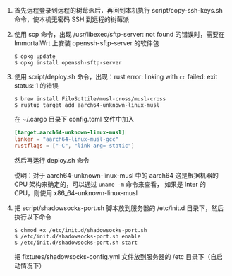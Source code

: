 1. 首先远程登录到远程的树莓派后，再回到本机执行 script/copy-ssh-keys.sh 命令，使本机无密码 SSH 到远程的树莓派

2. 使用 scp 命令，出现 /usr/libexec/sftp-server: not found 的错误时，需要在 ImmortalWrt 上安装 openssh-sftp-server 的软件包
    ```shell
    $ opkg update
    $ opkg install openssh-sftp-server
    ```

3. 使用 script/deploy.sh 命令，出现：rust error: linking with `cc` failed: exit status: 1 的错误
    ```shell
    $ brew install FiloSottile/musl-cross/musl-cross
    $ rustup target add aarch64-unknown-linux-musl
    ```
    在 ~/.cargo 目录下 config.toml 文件中加入
    ```toml
    [target.aarch64-unknown-linux-musl]
    linker = "aarch64-linux-musl-gcc"
    rustflags = ["-C", "link-arg=-static"]
    ```
    然后再运行 deploy.sh 命令
    
    说明：对于 aarch64-unknown-linux-musl 中的 aarch64 这是根据机器的 CPU 架构来确定的，可以通过 `uname -m` 命令来查看， 如果是 Inter 的 CPU，则使用 x86_64-unknown-linux-musl

4. 把 script/shadowsocks-port.sh 脚本放到服务器的 /etc/init.d 目录下，然后执行以下命令
   ```shell
   $ chmod +x /etc/init.d/shadowsocks-port.sh
   $ /etc/init.d/shadowsocks-port.sh enable
   $ /etc/init.d/shadowsocks-port.sh start
   ```
   把 fixtures/shadowsocks-config.yml 文件放到服务器的 /etc 目录下（自启动情况下）